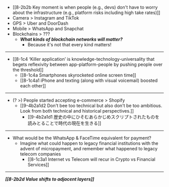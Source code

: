 - [[8-2b2b Key moment is when people (e.g., devs) don't have to worry about the infrastructure (e.g., platform risks including high take rates)]]
- Camera > Instagram and TikTok
- GPS > Uber and DoorDash
- Mobile > WhatsApp and Snapchat
- Blockchains > ???
  - ***What kinds of blockchain networks will matter?***
    - Because it's not that every kind matters!
---
- [[8-1c4 ‘Killer application’ is knowledge-technology-universality that begets reflexivity between app-platform-people by pushing people over the threshold]]
  - [[8-1c4a Smartphones skyrocketed online screen time]]
  - [[8-1c4a1 iPhone and texting (along with visual voicemail) boosted each other]]
---
- (? >) People started accepting e-commerce > Shopify
  - [[9-4b2a1d2 Don't bee too technical but also don't be too ambitious. Look from both technical and historical perspectives.]]
    - [[9-4b2a1d1 歴史の中にひそむあらかじめスクリプトされたものを読みとることで時代の現在を生きる]]
---
- What would be the WhatsApp & FaceTime equivalent for payment?
  - Imagine what could happen to legacy financial institutions with the advent of micropayment, and remember what happened to legacy telecom companies
    - [[8-1c3a1 Internet vs Telecom will recur in Crypto vs Financial Services]]
---
***[[8-2b2d Value shifts to adjacent layers]]***
